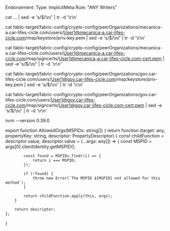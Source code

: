 Endorsement:
    Type: ImplicitMeta
    Rule: "ANY Writers"

cat ... | sed -e 's/$/\\n/' | tr -d '\r\n'

cat fablo-target/fabric-config/crypto-config/peerOrganizations/mecanica-a.car-lifes-cicle.com/users/User1@mecanica-a.car-lifes-cicle.com/msp/keystore/priv-key.pem | sed -e 's/$/\\n/' | tr -d '\r\n'

cat fablo-target/fabric-config/crypto-config/peerOrganizations/mecanica-a.car-lifes-cicle.com/users/User1@mecanica-a.car-lifes-cicle.com/msp/signcerts/User1@mecanica-a.car-lifes-cicle.com-cert.pem | sed -e 's/$/\\n/' | tr -d '\r\n'

cat fablo-target/fabric-config/crypto-config/peerOrganizations/gov.car-lifes-cicle.com/users/User1@gov.car-lifes-cicle.com/msp/keystore/priv-key.pem | sed -e 's/$/\\n/' | tr -d '\r\n'

cat fablo-target/fabric-config/crypto-config/peerOrganizations/gov.car-lifes-cicle.com/users/User1@gov.car-lifes-cicle.com/msp/signcerts/User1@gov.car-lifes-cicle.com-cert.pem | sed -e 's/$/\\n/' | tr -d '\r\n'


nvm --version  0.39.0


export function AllowedOrgs(MSPIDs: string[]) {
    return function (target: any, propertyKey: string, descriptor: PropertyDescriptor) {
        const childFunction = descriptor.value;
        descriptor.value = (...args: any[]) => {
            const MSPID = args[0].clientIdentity.getMSPID();

            const found = MSPIDs.find((i) => {
                return i === MSPID;
            });

            if (!found) {
                throw new Error(`The MSPID ${MSPID} not allowed for this method`);
            }

            return childFunction.apply(this, args);
        }

        return descriptor;
    };
}